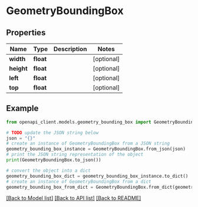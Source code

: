 # GeometryBoundingBox


## Properties

Name | Type | Description | Notes
------------ | ------------- | ------------- | -------------
**width** | **float** |  | [optional] 
**height** | **float** |  | [optional] 
**left** | **float** |  | [optional] 
**top** | **float** |  | [optional] 

## Example

```python
from openapi_client.models.geometry_bounding_box import GeometryBoundingBox

# TODO update the JSON string below
json = "{}"
# create an instance of GeometryBoundingBox from a JSON string
geometry_bounding_box_instance = GeometryBoundingBox.from_json(json)
# print the JSON string representation of the object
print(GeometryBoundingBox.to_json())

# convert the object into a dict
geometry_bounding_box_dict = geometry_bounding_box_instance.to_dict()
# create an instance of GeometryBoundingBox from a dict
geometry_bounding_box_from_dict = GeometryBoundingBox.from_dict(geometry_bounding_box_dict)
```
[[Back to Model list]](../README.md#documentation-for-models) [[Back to API list]](../README.md#documentation-for-api-endpoints) [[Back to README]](../README.md)


